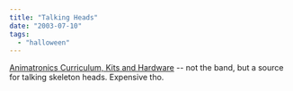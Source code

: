 ```yaml
---
title: "Talking Heads"
date: "2003-07-10"
tags: 
  - "halloween"
---
```


[Animatronics Curriculum, Kits and Hardware](http://www.isupportlearning.com/Products/animatronicsmain.htm "Animatronics Curriculum, Kits and Hardware") -- not the band, but a source for talking skeleton heads. Expensive tho.
